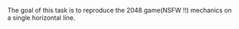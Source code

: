 The goal of this task is to reproduce the 2048 game(NSFW !!) mechanics on a single horizontal line.
